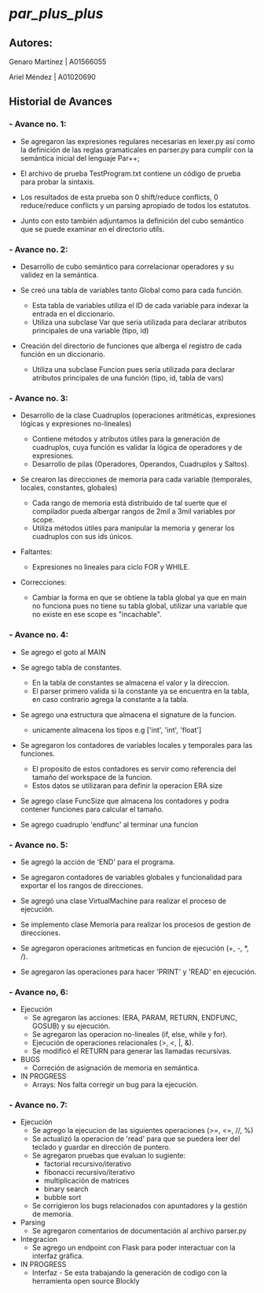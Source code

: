 # *par_plus_plus*

## Autores:

Genaro Martínez | A01566055

Ariel Méndez | A01020690

## Historial de Avances

### - Avance no. 1:

- Se agregaron las expresiones regulares necesarias en lexer.py así como la definición de las reglas gramaticales en parser.py para cumplir con la semántica inicial del lenguaje Par++;

- El archivo de prueba TestProgram.txt contiene un código de prueba para probar la sintaxis.

- Los resultados de esta prueba son 0 shift/reduce conflicts, 0 reduce/reduce conflicts y un parsing apropiado de todos los estatutos.

- Junto con esto también adjuntamos la definición del cubo semántico que se puede examinar en el directorio utils.

### - Avance no. 2:

- Desarrollo de cubo semántico para correlacionar operadores y su validez en la semántica.

- Se creó una tabla de variables tanto Global como para cada función.
  - Esta tabla de variables utiliza el ID de cada variable para indexar la entrada en el diccionario.
  - Utiliza una subclase Var que sería utilizada para declarar atributos principales de una variable (tipo, id)

- Creación del directorio de funciones que alberga el registro de cada función en un diccionario.
  - Utiliza una subclase Funcion pues sería utilizada para declarar atributos principales de una función (tipo, id, tabla de vars)

### - Avance no. 3:

- Desarrollo de la clase Cuadruplos (operaciones aritméticas, expresiones lógicas y expresiones no-lineales)
  - Contiene métodos y atributos útiles para 
    la generación de cuadruplos, cuya función 
    es validar la lógica de operadores y de expresiones.
  - Desarrollo de pilas (Operadores, Operandos, Cuadruplos y Saltos).

- Se crearon las direcciones de memoria para cada variable (temporales, locales, constantes, globales)
  - Cada rango de memoria está distribuido de tal suerte que el compilador pueda albergar rangos de 2mil a 3mil variables
    por scope.
  - Utiliza métodos útiles para manipular la memoria y generar los cuadruplos con sus ids únicos.

- Faltantes: 
  - Expresiones no lineales para ciclo FOR y WHILE.

- Correcciones:
  - Cambiar la forma en que se obtiene la tabla global ya que en main no funciona pues no tiene su tabla global, utilizar una variable que no existe en ese scope es "incachable".

### - Avance no. 4:

- Se agrego el goto al MAIN

- Se agrego tabla de constantes.
  - En la tabla de constantes se almacena el valor y la direccion.
  - El parser primero valida si la constante ya se encuentra en la tabla, en caso contrario agrega la constante a la tabla.

- Se agrego una estructura que almacena el signature de la funcion.
  - unicamente almacena los tipos e.g ['int', 'int', 'float']
  
- Se agregaron los contadores de variables locales y temporales para las funciones. 
  - El proposito de estos contadores es servir como referencia del tamaño del workspace de la funcion.
  - Estos datos se utilizaran para definir la operacion ERA size

- Se agrego clase FuncSize que almacena los contadores y podra contener funciones para calcular el tamaño.

- Se agrego cuadruplo 'endfunc' al terminar una funcion

### - Avance no. 5:

- Se agregó la acción de 'END' para el programa.

- Se agregaron contadores de variables globales y funcionalidad para exportar el los rangos de direcciones.

- Se agregó una clase VirtualMachine para realizar el proceso de ejecución.

- Se implemento clase Memoria para realizar los procesos de gestion de direcciones.

- Se agregaron operaciones aritmeticas en funcion de ejecución (+, -, *, /).

- Se agregaron las operaciones para hacer 'PRINT' y 'READ' en ejecución. 

### - Avance no, 6:

- Ejecución
  - Se agregaron las acciones: (ERA, PARAM, RETURN, ENDFUNC, GOSUB) y su ejecución.
  - Se agregaron las operacion no-lineales (if, else, while y for).
  - Ejecución de operaciones relacionales (>, <, |, &).
  - Se modificó el RETURN para generar las llamadas recursivas.
- BUGS
  - Correción de asignación de memoria en semántica.
- IN PROGRESS
  - Arrays: Nos falta corregir un bug para la ejecución.

### - Avance no. 7:
- Ejecución
  - Se agrego la ejecucion de las siguientes operaciones (>=, <=, //, %)
  - Se actualizó la operacion de 'read' para que se puedera leer del teclado y guardar en dirección de puntero.
  - Se agregaron pruebas que evaluan lo sugiente:
    - factorial recursivo/iterativo
    - fibonacci recursivo/iterativo
    - multiplicación de matrices
    - binary search
    - bubble sort
  - Se corrigieron los bugs relacionados con apuntadores y la gestión de memoria.
- Parsing
  - Se agregaron comentarios de documentación al archivo parser.py
- Integracion
  - Se agrego un endpoint con Flask para poder interactuar con la interfaz gráfica.
- IN PROGRESS
  - Interfaz - Se esta trabajando la generación de codigo con la herramienta open source Blockly